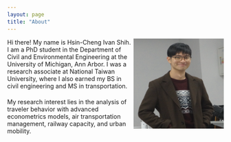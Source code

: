 ```yaml
---
layout: page
title: "About"
---
```


<div style="margin-left: 30%;">
    <img align="right" width="210" height="210" src="/images/IvanShih_headshot.png" style="vertical-align:middle">
</div>

<div style="margin-bottom: 20px; margin-right: 10%;">
    <p>Hi there! My name is Hsin-Cheng Ivan Shih. I am a PhD student in the Department of Civil and Environmental Engineering at the University of Michigan, Ann Arbor. I was a research associate at National Taiwan University, where I also earned my BS in civil engineering and MS in transportation.</p>
</div>

<div style="margin-right: 10%;">
    <p>My research interest lies in the analysis of traveler behavior with advanced econometrics models, air transportation management, railway capacity, and urban mobility.</p>
</div>
